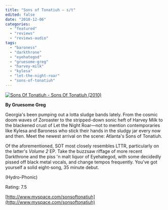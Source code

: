 ```yaml
---
title: "Sons of Tonatiuh – s/t"
edited: false
date: "2010-12-06"
categories:
  - "featured"
  - "reviews"
  - "reviews-audio"
tags:
  - "baroness"
  - "darkthrone"
  - "eyehategod"
  - "gruesome-greg"
  - "harvey-milk"
  - "kylesa"
  - "let-the-night-roar"
  - "sons-of-tonatiuh"
---
```


[![](http://www.hellbound.ca/wp-content/uploads/2010/12/Sons-Of-Tonatiuh-Sons-Of-Tonatiuh-2010.jpg "Sons Of Tonatiuh - Sons Of Tonatiuh (2010)")](http://www.hellbound.ca/wp-content/uploads/2010/12/Sons-Of-Tonatiuh-Sons-Of-Tonatiuh-2010.jpg)

**By Gruesome Greg**

Georgia's been pumping out a lotta sludge bands lately. From the cosmic doom waves of Zoroaster to the stripped-down sonic heft of Harvey Milk to the blackened crust of Let the Night Roar—not to mention contemporaries like Kylesa and Baroness who stick their hands in the sludgy jar every now and then. Meet the newest arrival on the scene: Atlanta's Sons of Tonatiuh.

Of the aforementioned, SOT most closely resembles LTTR, particularly on the latter's _Volume 2_ EP. Take the buzzsaw riffage of more recent Darkthrone and the piss 'n malt liquor of Eyehategod, with some decidedly pissed off black metal vocals, and change tempos frequently. You've got yourself a solid eight-song, 35 minute debut.

(Hydro-Phonic)

Rating: 7.5

[http://www.myspace.com/sonsoftonatiuh](http://www.myspace.com/sonsoftonatiuh)
